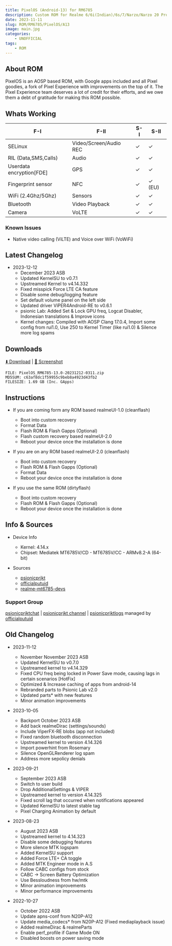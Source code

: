 ```yaml
---
title: PixelOS (Android-13) for RM6785
description: Custom ROM for Realme 6/6i(Indian)/6s/7/Narzo/Narzo 20 Pro/Narzo 30 4G (RM6785)
date: 2023-11-11
slug: ROM/RM6785/PixelOS/A13
image: main.jpg
categories:
    - UNOFFICIAL
tags:
    - ROM
---
```


## About ROM
PixelOS is an AOSP based ROM, with Google apps included and all Pixel goodies, a fork of Pixel Experience with improvements on the top of it. The Pixel Experience team deserves a lot of credit for their efforts, and we owe them a debt of gratitude for making this ROM possible.

## Whats Working
F-I | F-II | S-I | S-II
---------|---------|---------|---------
SELinux | Video/Screen/Audio REC | ✓ | ✓
RIL (Data,SMS,Calls) | Audio | ✓ | ✓
Userdata encryption[FDE] | GPS | ✓ | ✓
Fingerprint sensor | NFC | ✓ | ✓ (EU)
WiFi (2.4Ghz/5Ghz) | Sensors | ✓ | ✓
Bluetooth | Video Playback | ✓ | ✓
Camera | VoLTE | ✓ | ✓

### Known Issues
* Native video calling (ViLTE) and Voice over WiFi (VoWiFi)

## Latest Changelog
* 2023-12-12
  * December 2023 ASB
  * Updated KernelSU to v0.7.1
  * Upstreamed Kernel to v4.14.332
  * Fixed misspick Force LTE CA feature
  * Disable some debug/logging feature
  * Set default volume panel on the left side
  * Updated driver ViPER4Android-RE to v0.6.1
  * psionic Lab: Added Set & Lock GPU freq, Logcat Disabler, Indonesian translations & Improve icons
  * Kernel changes: Compiled with AOSP Clang 17.0.4, Import some config from rui1.0, Use 250 to Kernel Timer (like rui1.0) & Silence more log spams

## Downloads
[⬇️ Download](https://sourceforge.net/projects/psionicprjkt/files/RM6785/PixelOS-A13/PixelOS_RM6785-13.0-20231212-0311.zip/download) | [🌆 Screenshot](https://photos.app.goo.gl/Y4K4vTEjfN19gvMb6)

```
FILE: PixelOS_RM6785-13.0-20231212-0311.zip
MD5SUM: c63af8dc1f59955c9beb8a4923d43fb2
FILESIZE: 1.69 GB (Inc. GApps)
```

## Instructions
* If you are coming form any ROM based realmeUI-1.0 (cleanflash)
  * Boot into custom recovery
  * Format Data
  * Flash ROM &  Flash Gapps (Optional)
  * Flash custom recovery based realmeUI-2.0
  * Reboot your device once the installation is done

* If you are on any ROM based realmeUI-2.0 (cleanflash)
  * Boot into custom recovery
  * Flash ROM &  Flash Gapps (Optional)
  * Format Data
  * Reboot your device once the installation is done

* If you use the same ROM (dirtyflash)
  * Boot into custom recovery
  * Flash ROM &  Flash Gapps (Optional)
  * Reboot your device once the installation is done

## Info & Sources
* Device Info
  * Kernel: 4.14.x
  * Chipset: Mediatek MT6785V/CD - MT6785V/CC - ARMv8.2-A (64-bit)

* Sources
  * [psionicprjkt](https://github.com/psionicprjkt)
  * [officialputuid](https://github.com/officialputuid)
  * [realme-mt6785-devs](https://github.com/realme-mt6785-devs)

### Support Group
[psionicprjktchat](https://t.me/psionicprjktchat) | [psionicprjkt channel](https://t.me/psionicprjkt) | [psionicprjktlogs](https://t.me/psionicprjktlogs) managed by [officialputuid](https://t.me/officialputuid)

## Old Changelog
* 2023-11-12
  * November November 2023 ASB
  * Updated KernelSU to v0.7.0
  * Upstreamed kernel to v4.14.329
  * Fixed CPU freq being locked in Power Save mode, causing lags in certain scenarios [HotFix]
  * Optimized & Increase caching of apps from android-14
  * Rebranded parts to Psionic Lab v2.0
  * Updated parts* with new features
  * Minor animation improvements

* 2023-10-05
  * Backport October 2023 ASB
  * Add back realmeDirac (settings/sounds)
  * Include ViperFX-RE blobs (app not included)
  * Fixed random bluetooth disconnection
  * Upstreamed kernel to version 4.14.326
  * Import powerhint from Rosemary
  * Silence OpenGLRenderer log spam
  * Address more sepolicy denials

* 2023-09-21
  * September 2023 ASB
  * Switch to user build
  * Drop AdditionalSettings & VIPER
  * Upstreamed kernel to version 4.14.325
  * Fixed scroll lag that occurred when notifications appeared
  * Updated KernelSU to latest stable tag
  * Pixel Charging Animation by default

* 2023-08-23
  * August 2023 ASB
  * Upstreamed kernel to 4.14.323
  * Disable some debugging features
  * More silence MTK logspam
  * Added KernelSU support
  * Added Force LTE+ CA toggle
  * Added MTK Engineer mode in A.S
  * Follow CABC configs from stock
  * CABC → Screen Battery Optimization 
  * Use Bessloudness from hw/mtk
  * Minor animation improvements
  * Minor performance improvements

* 2022-10-27
  * October 2022 ASB
  * Update apns-conf from N20P-A12
  * Update media_codecs* from N20P-A12 (Fixed mediaplayback issue)
  * Added realmeDirac & realmeParts
  * Enable perf_profile if Game Mode ON
  * Disabled boosts on power saving mode
